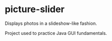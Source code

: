 # picture-slider
Displays photos in a slideshow-like fashion.

Project used to practice Java GUI fundamentals.
